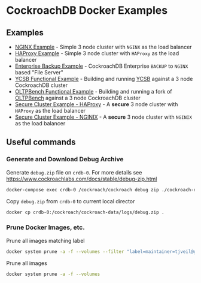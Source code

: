 # CockroachDB Docker Examples

## Examples
* [NGINX Example](example-nginx/README.md) - Simple 3 node cluster with `NGINX` as the load balancer
* [HAProxy Example](example-haproxy/README.md) - Simple 3 node cluster with `HAProxy` as the load balancer
* [Enterprise Backup Example](example-enterprise-backup/README.md) - CockroachDB Enterprise `BACKUP` to `NGINX` based "File Server"
* [YCSB Functional Example](example-ycsb/README.md) - Building and running [YCSB](https://github.com/brianfrankcooper/YCSB) against a 3 node CockroachDB cluster
* [OLTPBench Functional Example](example-oltpbench/README.md) - Building and running a fork of [OLTPBench](https://github.com/timveil-cockroach/oltpbench) against a 3 node CockroachDB cluster
* [Secure Cluster Example - HAProxy](example-secure/README.md) - A **secure** 3 node cluster with `HAProxy` as the load balancer
* [Secure Cluster Example - NGINIX](example-secure-nginx/README.md) - A **secure** 3 node cluster with `NGINIX` as the load balancer


## Useful commands

### Generate and Download Debug Archive
Generate `debug.zip` file on `crdb-0`.  For more details see https://www.cockroachlabs.com/docs/stable/debug-zip.html
```bash
docker-compose exec crdb-0 /cockroach/cockroach debug zip ./cockroach-data/logs/debug.zip --insecure
```

Copy `debug.zip` from `crdb-0` to current local director
```bash
docker cp crdb-0:/cockroach/cockroach-data/logs/debug.zip .
```

### Prune Docker Images, etc.
Prune all images matching label
```bash
docker system prune -a -f --volumes --filter "label=maintainer=tjveil@gmail.com"
```

Prune all images
```bash
docker system prune -a -f --volumes
```

